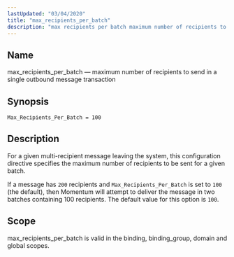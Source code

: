 ```yaml
---
lastUpdated: "03/04/2020"
title: "max_recipients_per_batch"
description: "max recipients per batch maximum number of recipients to send in a single outbound message transaction Max Recipients Per Batch 100 For a given multi recipient message leaving the system this configuration directive specifies the maximum number of recipients to be sent for a given batch If a message has..."
---
```


<a name="conf.ref.max_recipients_per_batch"></a> 
## Name

max_recipients_per_batch — maximum number of recipients to send in a single outbound message transaction

## Synopsis

`Max_Recipients_Per_Batch = 100`

<a name="idp10194864"></a> 
## Description

For a given multi-recipient message leaving the system, this configuration directive specifies the maximum number of recipients to be sent for a given batch.

If a message has `200` recipients and `Max_Recipients_Per_Batch` is set to `100` (the default), then Momentum will attempt to deliver the message in two batches containing 100 recipients. The default value for this option is `100`.

<a name="idp10199248"></a> 
## Scope

max_recipients_per_batch is valid in the binding, binding_group, domain and global scopes.